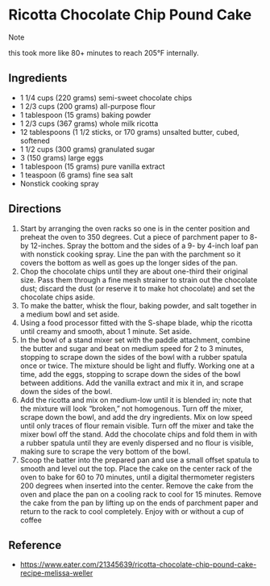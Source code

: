 # Ricotta Chocolate Chip Pound Cake

> [!NOTE]
> this took more like 80+ minutes to reach 205°F internally.

## Ingredients

- 1 1/4 cups (220 grams) semi-sweet chocolate chips
- 1 2/3 cups (200 grams) all-purpose flour
- 1 tablespoon (15 grams) baking powder
- 1 2/3 cups (367 grams) whole milk ricotta
- 12 tablespoons (1 1/2 sticks, or 170 grams) unsalted butter, cubed, softened
- 1 1/2 cups (300 grams) granulated sugar
- 3 (150 grams) large eggs
- 1 tablespoon (15 grams) pure vanilla extract
- 1 teaspoon (6 grams) fine sea salt
- Nonstick cooking spray

## Directions

1. Start by arranging the oven racks so one is in the center position and preheat the oven to 350 degrees. Cut a piece of parchment paper to 8- by 12-inches. Spray the bottom and the sides of a 9- by 4-inch loaf pan with nonstick cooking spray. Line the pan with the parchment so it covers the bottom as well as goes up the longer sides of the pan.
2. Chop the chocolate chips until they are about one-third their original size. Pass them through a fine mesh strainer to strain out the chocolate dust; discard the dust (or reserve it to make hot chocolate) and set the chocolate chips aside.
3. To make the batter, whisk the flour, baking powder, and salt together in a medium bowl and set aside.
4. Using a food processor fitted with the S-shape blade, whip the ricotta until creamy and smooth, about 1 minute. Set aside.
5. In the bowl of a stand mixer set with the paddle attachment, combine the butter and sugar and beat on medium speed for 2 to 3 minutes, stopping to scrape down the sides of the bowl with a rubber spatula once or twice. The mixture should be light and fluffy. Working one at a time, add the eggs, stopping to scrape down the sides of the bowl between additions. Add the vanilla extract and mix it in, and scrape down the sides of the bowl.
6. Add the ricotta and mix on medium-low until it is blended in; note that the mixture will look “broken,” not homogenous. Turn off the mixer, scrape down the bowl, and add the dry ingredients. Mix on low speed until only traces of flour remain visible. Turn off the mixer and take the mixer bowl off the stand. Add the chocolate chips and fold them in with a rubber spatula until they are evenly dispersed and no flour is visible, making sure to scrape the very bottom of the bowl.
7. Scoop the batter into the prepared pan and use a small offset spatula to smooth and level out the top. Place the cake on the center rack of the oven to bake for 60 to 70 minutes, until a digital thermometer registers 200 degrees when inserted into the center. Remove the cake from the oven and place the pan on a cooling rack to cool for 15 minutes. Remove the cake from the pan by lifting up on the ends of parchment paper and return to the rack to cool completely. Enjoy with or without a cup of coffee

## Reference

- <https://www.eater.com/21345639/ricotta-chocolate-chip-pound-cake-recipe-melissa-weller>
